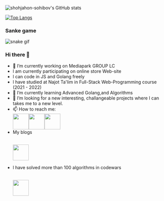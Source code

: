 <!-- #### Skils -->


<!--
**shohjahon-sohibov/shohjahon-sohibov** is a ✨ _special_ ✨ repository because its `README.md` (this file) appears on your GitHub profile.

Here are some ideas to get you started:

- 
-->
![shohjahon-sohibov's GitHub stats](https://github-readme-stats.vercel.app/api?username=shohjahon-sohibov&show_icons=true&theme=react)

[![Top Langs](https://github-readme-stats.vercel.app/api/top-langs/?username=shohjahon-sohibov&exclude_repo=github-readme-stats,shohjahon-sohibov.github.io)](https://github.com/shohjahon-sohibov/github-readme-stats)
### Sanke game
![snake gif](https://github.com/shohjahon-sohibov/shohjahon-sohibov/blob/output/github-contribution-grid-snake.gif)





### Hi there 👋
- 🔭 I’m currently working on Mediapark GROUP LC
- l am currently participating on online store Web-site
- l can code in JS and Golang freely
- l have studied at Najot Ta'lim in Full-Stack Web-Programming course (2021 - 2022) 
- 🌱 I’m currently learning Advanced Golang,and Algorithms 
- 👯 I’m looking for a new interesting, challangeable projects where I can takes me to a new level.
- 📫 How to reach me: 
      <div style="display:flex">   
        <a href="https://www.instagram.com/umar__forsiy/">
          <img height="50" src="https://user-images.githubusercontent.com/46517096/166974368-9798f39f-1f46-499c-b14e-81f0a3f83a06.png"/>
        </a>  <a href="https://www.linkedin.com/in/shohjahon-sohibov-05503b235/">
          <img height="50" src="https://user-images.githubusercontent.com/87961327/233285811-57c503a4-7f1e-4926-b95c-0580cdc3cae1.png"/>
        </a>  <a href="https://t.me/ShohjahonSohibov">
          <img height="50" src="https://user-images.githubusercontent.com/87961327/233277815-2ce1e1c7-2fea-4e0c-ae0a-cc13a026152a.png"/>
        </a> 
      </div>
- My blogs
      <p>   
        <a href="https://t.me/algorithm_cracker">
          <img height="50" src="https://user-images.githubusercontent.com/87961327/233277815-2ce1e1c7-2fea-4e0c-ae0a-cc13a026152a.png"/>
        </a>  
      </p>
- l have solved more than 100 algorithms in codewars
      <p>   
        <a href="https://www.codewars.com/users/shohjahon-sohibov ">
          <img height="50" src="https://user-images.githubusercontent.com/87961327/233279619-47589ee8-6ba7-49d2-91b5-3b49a39e8326.png"/>
        </a>  
      </p>


<!--


**shohjahon-sohibov/shohjahon-sohibov** is a ✨ _special_ ✨ repository because its `README.md` (this file) appears on your GitHub profile.

Here are some ideas to get you started:

- 🔭 I’m currently working on ...
- 🌱 I’m currently learning ...
- 👯 I’m looking to collaborate on ...
- 🤔 I’m looking for help with ...
- 💬 Ask me about ...
- 📫 How to reach me: ...
- 😄 Pronouns: ...
- ⚡ Fun fact: ...
-->
